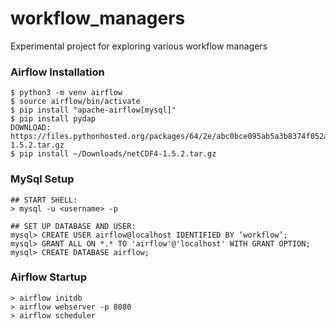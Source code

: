 # workflow_managers
Experimental project for exploring various workflow managers

### Airflow Installation
```
$ python3 -m venv airflow
$ source airflow/bin/activate
$ pip install "apache-airflow[mysql]"
$ pip install pydap
DOWNLOAD: https://files.pythonhosted.org/packages/64/2e/abc0bce095ab5a3b8374f052ace2509a031fd7633b23917e557487067225/netCDF4-1.5.2.tar.gz
$ pip install ~/Downloads/netCDF4-1.5.2.tar.gz 
```

### MySql Setup
```
## START SHELL:
> mysql -u <username> -p

## SET UP DATABASE AND USER:
mysql> CREATE USER airflow@localhost IDENTIFIED BY ‘workflow’;
mysql> GRANT ALL ON *.* TO 'airflow'@'localhost' WITH GRANT OPTION;
mysql> CREATE DATABASE airflow;
```

### Airflow Startup
```
> airflow initdb
> airflow webserver -p 8080
> airflow scheduler